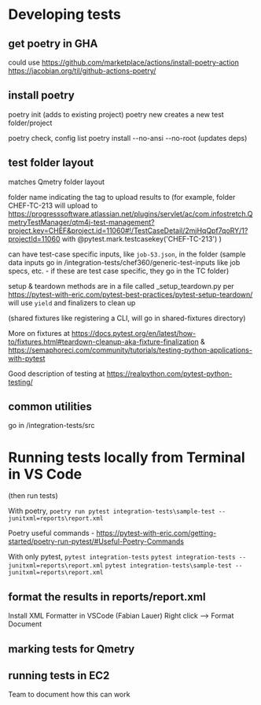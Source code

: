 # Developing tests

## get poetry in GHA
could use https://github.com/marketplace/actions/install-poetry-action 
https://jacobian.org/til/github-actions-poetry/

## install poetry
poetry init (adds to existing project)
poetry new <name> creates a new test folder/project

poetry check, config list
poetry install --no-ansi --no-root (updates deps)

## test folder layout
matches Qmetry folder layout

folder name indicating the tag to upload results to (for example, folder CHEF-TC-213 will upload to https://progresssoftware.atlassian.net/plugins/servlet/ac/com.infostretch.QmetryTestManager/qtm4j-test-management?project.key=CHEF&project.id=11060#!/TestCaseDetail/2mjHqQpf7qoRY/1?projectId=11060 with @pytest.mark.testcasekey('CHEF-TC-213')  )

can have test-case specific inputs, like `job-53.json`, in the folder
(sample data inputs go in /integration-tests/chef360/generic-test-inputs like job specs, etc. - if these are test case specific, they go in the TC folder)

setup & teardown methods are in a file called <test>_setup_teardown.py per https://pytest-with-eric.com/pytest-best-practices/pytest-setup-teardown/
will use `yield` and finalizers to clean up

(shared fixtures like registering a CLI, will go in shared-fixtures directory)

More on fixtures at https://docs.pytest.org/en/latest/how-to/fixtures.html#teardown-cleanup-aka-fixture-finalization & https://semaphoreci.com/community/tutorials/testing-python-applications-with-pytest 

Good description of testing at https://realpython.com/pytest-python-testing/ 

## common utilities
go in /integration-tests/src

# Running tests locally from Terminal in VS Code
(then run tests)

With poetry, `poetry run pytest integration-tests\sample-test --junitxml=reports\report.xml`

Poetry useful commands - https://pytest-with-eric.com/getting-started/poetry-run-pytest/#Useful-Poetry-Commands

With only pytest, `pytest integration-tests`
`pytest integration-tests --junitxml=reports\report.xml`
`pytest integration-tests\sample-test --junitxml=reports\report.xml`

## format the results in reports/report.xml
Install XML Formatter in VSCode (Fabian Lauer)
Right click --> Format Document

## marking tests for Qmetry

## running tests in EC2
Team to document how this can work
